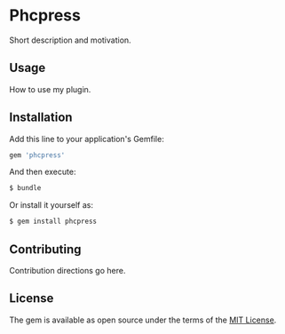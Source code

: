# Phcpress
Short description and motivation.

## Usage
How to use my plugin.

## Installation
Add this line to your application's Gemfile:

```ruby
gem 'phcpress'
```

And then execute:
```bash
$ bundle
```

Or install it yourself as:
```bash
$ gem install phcpress
```

## Contributing
Contribution directions go here.

## License
The gem is available as open source under the terms of the [MIT License](https://opensource.org/licenses/MIT).

